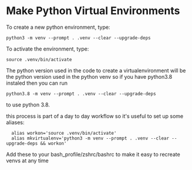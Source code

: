 # Make Python Virtual Environments

To create a new python environment, type:

  `python3 -m venv --prompt . .venv --clear --upgrade-deps`

To activate the environment, type:

  `source .venv/bin/activate`

The python version used in the code to create a virtualenvironment will be the python version used  in the python venv so  if you have python3.8 instaled then you can run

  `python3.8 -m venv --prompt . .venv --clear --upgrade-deps`

to use python 3.8. 

this process is part of a day to day workflow so it's useful to set up some aliases:

```
  alias workon='source .venv/bin/activate'
  alias mkvirtualenv='python3 -m venv --prompt . .venv --clear --upgrade-deps && workon'
```

Add these to your bash_profile/zshrc/bashrc to make it easy to recreate venvs at any time